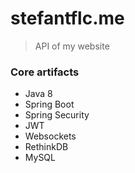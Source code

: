 # stefantflc.me
> API of my website

### Core artifacts
* Java 8
* Spring Boot
* Spring Security
* JWT
* Websockets
* RethinkDB
* MySQL